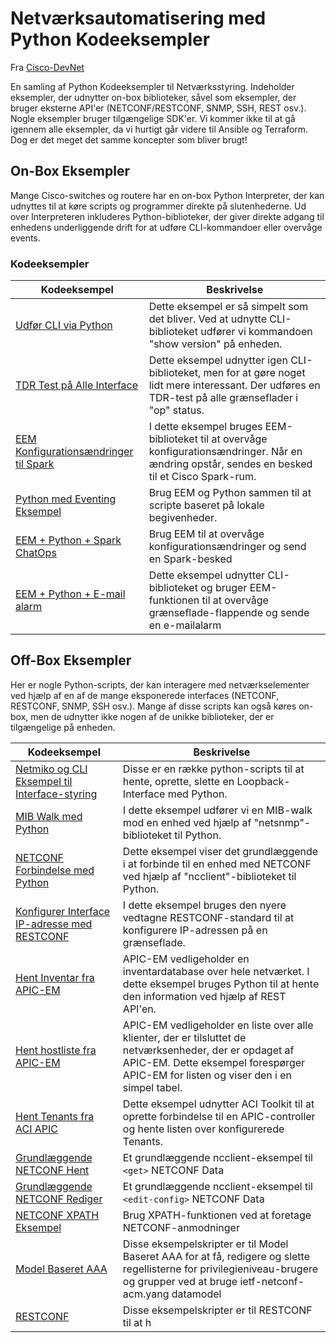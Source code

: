 # Netværksautomatisering med Python Kodeeksempler
Fra [Cisco-DevNet](https://github.com/CiscoDevNet)

En samling af Python Kodeeksempler til Netværksstyring. Indeholder eksempler, der udnytter on-box biblioteker, såvel som eksempler, der bruger eksterne API'er (NETCONF/RESTCONF, SNMP, SSH, REST osv.). Nogle eksempler bruger tilgængelige SDK'er. Vi kommer ikke til at gå igennem alle eksempler, da vi hurtigt går videre til Ansible og Terraform. Dog er det meget det samme koncepter som bliver brugt! 

## On-Box Eksempler

Mange Cisco-switches og routere har en on-box Python Interpreter, der kan udnyttes til at køre scripts og programmer direkte på slutenhederne. Ud over Interpreteren inkluderes Python-biblioteker, der giver direkte adgang til enhedens underliggende drift for at udføre CLI-kommandoer eller overvåge events.

### Kodeeksempler

|  Kodeeksempel  |  Beskrivelse  |
|  --- |  ---  |
|  [Udfør CLI via Python](/PythonEksempler/Py-sho-ver-onbox)  |  Dette eksempel er så simpelt som det bliver. Ved at udnytte CLI-biblioteket udfører vi kommandoen "show version" på enheden. |
|  [TDR Test på Alle Interface](/PythonEksempler/tdr-test)  |  Dette eksempel udnytter igen CLI-biblioteket, men for at gøre noget lidt mere interessant. Der udføres en TDR-test på alle grænseflader i "op" status.  |
|  [EEM Konfigurationsændringer til Spark](/PythonEksempler/eem_configdiff_to_spark)  |  I dette eksempel bruges EEM-biblioteket til at overvåge konfigurationsændringer. Når en ændring opstår, sendes en besked til et Cisco Spark-rum.  |
|  [Python med Eventing Eksempel](/PythonEksempler/EEM-interface-move-routes)  |  Brug EEM og Python sammen til at scripte baseret på lokale begivenheder. |
|  [EEM + Python + Spark ChatOps](/PythonEksempler/spark_checkin)  |  Brug EEM til at overvåge konfigurationsændringer og send en Spark-besked |  
|  [EEM + Python + E-mail alarm](/PythonEksempler/PortFlap_email_alert)  |  Dette eksempel udnytter CLI-biblioteket og bruger EEM-funktionen til at overvåge grænseflade-flappende og sende en e-mailalarm |

## Off-Box Eksempler

Her er nogle Python-scripts, der kan interagere med netværkselementer ved hjælp af en af de mange eksponerede interfaces (NETCONF, RESTCONF, SNMP, SSH osv.). Mange af disse scripts kan også køres on-box, men de udnytter ikke nogen af de unikke biblioteker, der er tilgængelige på enheden.

|  Kodeeksempel  |  Beskrivelse  |
|  --- |  ---  |
|  [Netmiko og CLI Eksempel til Interface-styring](/PythonEksempler/netmiko-interface-example)  |  Disse er en række python-scripts til at hente, oprette, slette en Loopback-Interface med Python.  | 
|  [MIB Walk med Python](/PythonEksempler/snmp_entity)  |  I dette eksempel udfører vi en MIB-walk mod en enhed ved hjælp af "netsnmp"-biblioteket til Python.  |
|  [NETCONF Forbindelse med Python](/PythonEksempler/netconf_entity)  |  Dette eksempel viser det grundlæggende i at forbinde til en enhed med NETCONF ved hjælp af "ncclient"-biblioteket til Python.  |
|  [Konfigurer Interface IP-adresse med RESTCONF](/PythonEksempler/restconf_update_ipaddress)  |  I dette eksempel bruges den nyere vedtagne RESTCONF-standard til at konfigurere IP-adressen på en grænseflade.  |
|  [Hent Inventar fra APIC-EM](/PythonEksempler/apic-em_get_inventory_stats)  |  APIC-EM vedligeholder en inventardatabase over hele netværket. I dette eksempel bruges Python til at hente den information ved hjælp af REST API'en.  |  
|  [Hent hostliste fra APIC-EM](/PythonEksempler/apic-em_get_hosts)  |  APIC-EM vedligeholder en liste over alle klienter, der er tilsluttet de netværksenheder, der er opdaget af APIC-EM. Dette eksempel forespørger APIC-EM for listen og viser den i en simpel tabel.  |
|  [Hent Tenants  fra ACI APIC](/PythonEksempler/acitoolkit_show_tenants)  |  Dette eksempel udnytter ACI Toolkit til at oprette forbindelse til en APIC-controller og hente listen over konfigurerede Tenants.  |  
|  [Grundlæggende NETCONF Hent](/PythonEksempler/NC-get-config)  |  Et grundlæggende ncclient-eksempel til `<get>` NETCONF Data  |
|  [Grundlæggende NETCONF Rediger](/PythonEksempler/NC-edit-config)  |  Et grundlæggende ncclient-eksempel til `<edit-config>` NETCONF Data  |  
|  [NETCONF XPATH Eksempel](/PythonEksempler/NC-get-config-xpath)  |  Brug XPATH-funktionen ved at foretage NETCONF-anmodninger  |  
|  [Model Baseret AAA](/PythonEksempler/model-based-aaa)  |  Disse eksempelskripter er til Model Baseret AAA for at få, redigere og slette regellisterne for privilegieniveau-brugere og grupper ved at bruge ietf-netconf-acm.yang datamodel  |
|  [RESTCONF](/PythonEksempler/RESTCONF)  |  Disse eksempelskripter er til RESTCONF til at h
